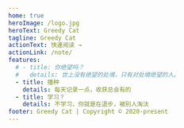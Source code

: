 ```yaml
---
home: true
heroImage: /logo.jpg
heroText: Greedy Cat
tagline: Greedy Cat
actionText: 快速阅读 →
actionLink: /note/
features:
  # - title: 你绝望吗？
  #   details: 世上没有绝望的处境，只有对处境绝望的人。
  - title: 播种
    details: 每天记录一点，收获总会有的
  - title: 学习？
    details: 不学习，你就是在退步，被别人淘汰
footer: Greedy Cat | Copyright © 2020-present
---
```


<!-- <a href="https://beian.miit.gov.cn/" target="_blank">鄂ICP备2021013427号-1</a> -->
